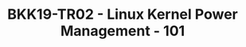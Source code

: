 ---
categories:
- bkk19
description: A beginner overview of Linux Kernel Power and Thermal Management features.
  As done in previous two connects, this session will provide a brief overview of
  almost all major power management frameworks available today in Linux kernel. Additionally,
  this session also will aim to provide a brief introduction into Linux Kernel Thermal
  Management features.
image: /assets/images/featured-images/bkk19/BKK19-TR02.png
session_attendee_num: '52'
session_id: BKK19-TR02
session_room: Session Room 2 (Lotus 3-4)
session_slot:
  end_time: '2019-04-02 14:55:00'
  start_time: '2019-04-02 14:00:00'
session_speakers:
- speaker_bio: Thara Gopinath is a Linux engineering working with Linaro since 2015
    and her focus areas are kernel power and thermal management.
  speaker_company: Linaro
  speaker_image: /assets/images/speakers/bkk19/thara-gopinath.jpg
  speaker_location: ''
  speaker_name: Thara Gopinath
  speaker_position: Engineer
  speaker_username: thara.gopinath
session_track: Power Management
tag: session
tags:
- Testing
- Open Source Development
- Tools
- Validation and CI
title: BKK19-TR02 - Linux Kernel Power Management - 101
youtube_video_url: https://www.youtube.com/watch?v=lpzniFSLDqs
amazon_s3_presentation_url: https://static.linaro.org/connect/bkk19/presentations/bkk19-tr02.pdf
amazon_s3_video_url: https://static.linaro.org/connect/bkk19/videos/bkk19-tr02.mp4
---